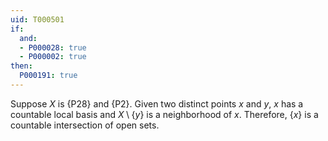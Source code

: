 ```yaml
---
uid: T000501
if:
  and:
  - P000028: true
  - P000002: true
then:
  P000191: true
---
```


Suppose $X$ is {P28} and {P2}. Given two distinct points $x$ and $y$, $x$ has a countable local basis and $X \setminus \{y\}$ is a neighborhood of $x$.
Therefore, $\{x\}$ is a countable intersection of open sets.